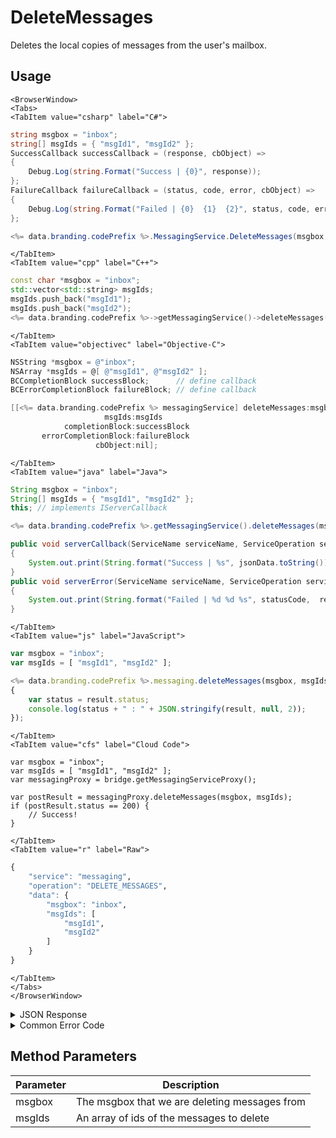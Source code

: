 # DeleteMessages

Deletes the local copies of messages from the user's mailbox.



<PartialServop service_name="messaging" operation_name="DELETE_MESSAGES" />

## Usage

```mdx-code-block
<BrowserWindow>
<Tabs>
<TabItem value="csharp" label="C#">
```

```csharp
string msgbox = "inbox";
string[] msgIds = { "msgId1", "msgId2" };
SuccessCallback successCallback = (response, cbObject) =>
{
    Debug.Log(string.Format("Success | {0}", response));
};
FailureCallback failureCallback = (status, code, error, cbObject) =>
{
    Debug.Log(string.Format("Failed | {0}  {1}  {2}", status, code, error));
};

<%= data.branding.codePrefix %>.MessagingService.DeleteMessages(msgbox, msgIds, successCallback, failureCallback);
```

```mdx-code-block
</TabItem>
<TabItem value="cpp" label="C++">
```

```cpp
const char *msgbox = "inbox";
std::vector<std::string> msgIds;
msgIds.push_back("msgId1");
msgIds.push_back("msgId2");
<%= data.branding.codePrefix %>->getMessagingService()->deleteMessages(msgbox, msgIds, this);
```

```mdx-code-block
</TabItem>
<TabItem value="objectivec" label="Objective-C">
```

```objectivec
NSString *msgbox = @"inbox";
NSArray *msgIds = @[ @"msgId1", @"msgId2" ];
BCCompletionBlock successBlock;      // define callback
BCErrorCompletionBlock failureBlock; // define callback

[[<%= data.branding.codePrefix %> messagingService] deleteMessages:msgbox
                     msgIds:msgIds
            completionBlock:successBlock
       errorCompletionBlock:failureBlock
                   cbObject:nil];
```

```mdx-code-block
</TabItem>
<TabItem value="java" label="Java">
```

```java
String msgbox = "inbox";
String[] msgIds = { "msgId1", "msgId2" };
this; // implements IServerCallback

<%= data.branding.codePrefix %>.getMessagingService().deleteMessages(msgbox, msgIds, this);

public void serverCallback(ServiceName serviceName, ServiceOperation serviceOperation, JSONObject jsonData)
{
    System.out.print(String.format("Success | %s", jsonData.toString()));
}
public void serverError(ServiceName serviceName, ServiceOperation serviceOperation, int statusCode, int reasonCode, String jsonError)
{
    System.out.print(String.format("Failed | %d %d %s", statusCode,  reasonCode, jsonError.toString()));
}
```

```mdx-code-block
</TabItem>
<TabItem value="js" label="JavaScript">
```

```javascript
var msgbox = "inbox";
var msgIds = [ "msgId1", "msgId2" ];

<%= data.branding.codePrefix %>.messaging.deleteMessages(msgbox, msgIds, result =>
{
	var status = result.status;
	console.log(status + " : " + JSON.stringify(result, null, 2));
});
```

```mdx-code-block
</TabItem>
<TabItem value="cfs" label="Cloud Code">
```

```cfscript
var msgbox = "inbox";
var msgIds = [ "msgId1", "msgId2" ];
var messagingProxy = bridge.getMessagingServiceProxy();

var postResult = messagingProxy.deleteMessages(msgbox, msgIds);
if (postResult.status == 200) {
    // Success!
}
```

```mdx-code-block
</TabItem>
<TabItem value="r" label="Raw">
```

```r
{
	"service": "messaging",
	"operation": "DELETE_MESSAGES",
	"data": {
		"msgbox": "inbox",
		"msgIds": [
			"msgId1",
			"msgId2"
		]
	}
}
```

```mdx-code-block
</TabItem>
</Tabs>
</BrowserWindow>
```

<details>
<summary>JSON Response</summary>

```json
{
    "status": 200,
    "data": {
        "actual": 0,
        "requested": 2
    }
}
```
</details>

<details>
<summary>Common Error Code</summary>

### Status Codes
Code | Name | Description                          
----- | ----------------------- | ------------------------------------ 
40601 | RTT_NOT_ENABLED | RTT must be enabled for this feature

</details>


## Method Parameters
Parameter | Description                          
--------- | ------------------------------------ 
msgbox | The msgbox that we are deleting messages from 
msgIds | An array of ids of the messages to delete 


